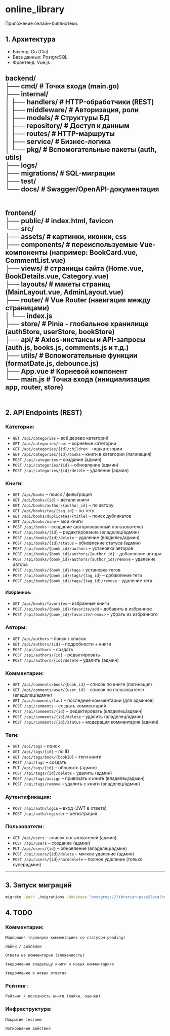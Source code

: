 # online_library

Приложение онлайн-библиотеки.

## 1. Архитектура

- Бэкенд: Go (Gin)
- База данных: PostgreSQL
- Фронтенд: Vue.js

backend/<br>
├── cmd/ # Точка входа (main.go)<br>
├── internal/<br>
│ ├── handlers/ # HTTP-обработчики (REST)<br>
│ ├── middleware/ # Авторизация, роли<br>
│ ├── models/ # Структуры БД<br>
│ ├── repository/ # Доступ к данным<br>
│ ├── routes/ # HTTP-маршруты<br>
│ ├── service/ # Бизнес-логика<br>
│ └── pkg/ # Вспомогательные пакеты (auth, utils)<br>
├── logs/<br>
├── migrations/ # SQL-миграции<br>
├── test/<br>
└── docs/ # Swagger/OpenAPI-документация<br>
<br><br>
frontend/<br>
├── public/                 # index.html, favicon<br>
└── src/<br>
├── assets/             # картинки, иконки, css<br>
├── components/         # переиспользуемые Vue-компоненты (например: BookCard.vue, CommentList.vue)<br>
├── views/              # страницы сайта (Home.vue, BookDetails.vue, Category.vue)<br>
├── layouts/            # макеты страниц (MainLayout.vue, AdminLayout.vue)<br>
├── router/             # Vue Router (навигация между страницами)<br>
│   └── index.js<br>
├── store/              # Pinia - глобальное хранилище (authStore, userStore, bookStore)<br>
├── api/                # Axios-инстансы и API-запросы (auth.js, books.js, comments.js и т.д.)<br>
├── utils/              # Вспомогательные функции (formatDate.js, debounce.js)<br>
├── App.vue             # Корневой компонент<br>
└── main.js             # Точка входа (инициализация app, router, store)<br>
<br>
---

## 2. API Endpoints (REST)

### Категории:
- `GET /api/categories` – всё дерево категорий
- `GET /api/categories/root` – корневые категории
- `GET /api/categories/{id}/children` – подкатегории
- `GET /api/categories/{id}/books` – книги в категории (пагинация)
- `POST /api/categories` – создание (админ)
- `POST /api/categories/{id}` – обновление (админ)
- `POST /api/categories/{id}/delete` – удаление (админ)

### Книги:
- `GET /api/books` – поиск / фильтрация
- `GET /api/books/{id}` – детали книги
- `GET /api/books/author/{author_id}` – по автору
- `GET /api/books/tag/{tag_id}` – по тегу
- `GET /api/books/duplicates/{title}` – поиск дубликатов
- `GET /api/books/mine` – мои книги
- `POST /api/books` – создание (авторизованный пользователь)
- `POST /api/books/{id}` – редактирование (владелец/админ)
- `POST /api/books/{id}/delete` – удаление (владелец/админ)
- `POST /api/books/{id}/status` – обновление статуса (админ)
- `POST /api/books/{book_id}/authors` – установка авторов
- `POST /api/books/{book_id}/authors/{author_id}` – добавление автора
- `POST /api/books/{book_id}/authors/{author_id}/remove` – удаление автора
- `POST /api/books/{book_id}/tags` – установка тегов
- `POST /api/books/{book_id}/tags/{tag_id}` – добавление тега
- `POST /api/books/{book_id}/tags/{tag_id}/remove` – удаление тега

#### Избранное:
- `GET /api/books/favorites` – избранные книги
- `POST /api/books/{book_id}/favorite/add` – добавить в избранное
- `POST /api/books/{book_id}/favorite/remove` – убрать из избранного

### Авторы:
- `GET /api/authors` – поиск / список
- `GET /api/authors/{id}` – подробности + книги
- `POST /api/authors` – создать
- `POST /api/authors/{id}` – редактировать
- `POST /api/authors/{id}/delete` – удалить (админ)

### Комментарии:
- `GET /api/comments/book/{book_id}` – список по книге (пагинация)
- `GET /api/comments/user/{user_id}` – список по пользователю (владелец/админ)
- `GET /api/comments/last` – последние комментарии (для админов)
- `POST /api/comments` – создать комментарий
- `POST /api/comments/{id}` – редактировать (владелец/админ)
- `POST /api/comments/{id}/delete` – удалить (владелец/админ)
- `POST /api/comments/{id}/status` – модерация комментария (админ)

### Теги:
- `GET /api/tags` – поиск
- `GET /api/tags/{id}` – по ID
- `GET /api/tags/book/{bookID}` – теги книги
- `POST /api/tags` – создать
- `PUT /api/tags/{id}` – обновить (админ)
- `POST /api/tags/{id}/delete` – удалить (админ)
- `POST /api/tags/assign` – привязать к книге (владелец/админ)
- `POST /api/tags/remove` – удалить с книги (владелец/админ)

### Аутентификация:
- `POST /api/auth/login` – вход (JWT в ответе)
- `POST /api/auth/register` – регистрация

### Пользователи:
- `GET /api/users` – список пользователей (админ)
- `POST /api/users` – создание (админ)
- `PUT /api/users/{id}` – обновление (владелец/админ)
- `POST /api/users/{id}/delete` – мягкое удаление (админ)
- `POST /api/users/{id}/harddelete` – полное удаление (только суперадмин)

---

## 3. Запуск миграций

 ```bash
migrate -path ./migrations -database "postgres://librarian:pass@localhost:5432/mydb?sslmode=disable" up
```

## 4. TODO
### Комментарии:

    Модерация (проверка комментариев со статусом pending)

    Лайки / дизлайки

    Ответы на комментарии (вложенность)

    Уведомления владельцу книги о новых комментариях

    Уведомление о новых ответах

### Рейтинг:

    Рейтинг / полезность книги (лайки, оценки)

### Инфраструктура:

    Покрытие тестами

    Логирование действий